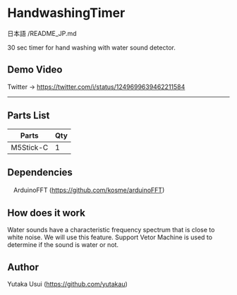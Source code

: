 # HandwashingTimer
日本語 /README_JP.md

30 sec timer for hand washing with water sound detector.

## Demo Video
Twitter -> https://twitter.com/i/status/1249699639462211584

---

## Parts List

 Parts     |Qty
 ----------|---
 M5Stick-C | 1 

## Dependencies
　ArduinoFFT (https://github.com/kosme/arduinoFFT)
 
## How does it work
Water sounds have a characteristic frequency spectrum that is close to white noise.
We will use this feature. Support Vetor Machine is used to determine if the sound is water or not.

## Author
 Yutaka Usui (https://github.com/yutakau)
 
